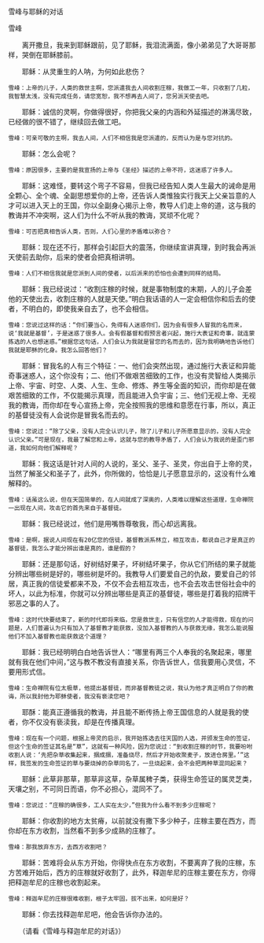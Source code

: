 雪峰与耶稣的对话 

雪峰


　　离开撒旦，我来到耶稣跟前，见了耶稣，我泪流满面，像小弟弟见了大哥哥那样，哭倒在耶稣膝前。

　　耶稣：从灵重生的人呐，为何如此悲伤？

    雪峰：上帝的儿子，人类的救世主啊，您派遣我去人间收割庄稼，我做工一年，只收割了几粒，我智慧太浅，没有完成任务，请您宽恕，我不想再去人间了，您另派天使去吧。

　　耶稣：诚信的灵啊，你做得很好，你把我父亲的内涵和外延描述的淋漓尽致，已经做的很不错了，继续回去做工吧。

    雪峰：可亲可敬的主啊，我去人间，人们不相信我是您派遣的，反而认为是与您对抗的。

　　耶稣：怎么会呢？

    雪峰：原因很多，主要的是我宣扬的上帝与《圣经》描述的上帝不符，这迷惑了许多人。

　　耶稣：这难怪，要转这个弯子不容易，但我已经告知人类人生最大的诫命是用全颗心、全个魂、全副思想爱你的上帝，还告诉人类惟独实行我天上父亲旨意的人才可以进入天上的王国，你以全副身心揭示上帝，教导人们走上帝的道，这与我的教诲并不冲突啊，这人们为什么不听从我的教诲，冥顽不化呢？

    雪峰：可否把真相告诉人类，否则，人们心里的矛盾难以弥合？

　　耶稣：现在还不行，那样会引起巨大的震荡，你继续宣讲真理，到时我会再派天使前去助你，后来的使者会把真相讲明。

    雪峰：人们不相信我就是您派到人间的使者，以后派来的恐怕也会遭到同样的结局。

　　耶稣：我已经说过：“收割庄稼的时候，就是事物制度的末期，人的儿子会差他的天使出去，收割庄稼的人就是天使。”明白我话语的人一定会相信你和后去的使者，不明白的，即使我亲自去了，也不会相信。

    雪峰：您说过这样的话：“你们要当心，免得有人迷惑你们，因为会有很多人冒我的名而来，说‘我就是基督’，于是迷惑了很多人。会有假基督和假预言者兴起，施行大表证和奇事，就连蒙拣选的人也想迷惑。”根据您这句话，人们会认为我就是冒您的名而去的，因为我明确地告诉他们我就是耶稣的化身。我怎么回答他们？

　　耶稣：冒我名的人有三个特征：一、他们会突然出现，通过施行大表证和异能奇事迷惑人，这个你没有；二、他们不做艰苦细致的工作，也没有灵智给人类揭示上帝、宇宙、时空、人类、人生、生命、修炼、养生等全面的知识，而你却是在做艰苦细致的工作，不仅能揭示真理，而且能进入负宇宙；三、他们无视上帝、无视我的教诲，而你却在专心宣扬上帝，完全按照我的思维和意愿在行事，所以，真正的基督徒没有人会说你是冒我名而去的。

    雪峰：您说过：“除了父亲，没有人完全认识儿子，除了儿子和儿子所愿意显示的，没有人完全认识父亲。”可是现在，我最了解您和上帝，这就与您的教导矛盾了，人们会认为我说的是歪门邪道，我如何向他们解释呢？

　　耶稣：我这话是针对人间的人说的，圣父、圣子、圣灵，你出自于上帝的灵，当然了解圣父和圣子了，此外，你所做的，恰恰是儿子愿意显示的，这没有什么难解释的。

    雪峰：话虽这么说，但在天国简单的，在人间就成了深奥的，人类难以理解这些道理，生命禅院一出现在人间，攻击它的首先来自于基督徒。

　　耶稣：我已经说过，他们是用嘴唇尊敬我，而心却远离我。

    雪峰：是啊，据说人间现在有20亿您的信徒，基督教派系林立，相互攻击，都说自己才是真正的基督徒，我怎么才能分辨出谁是真的，谁是假的？

　　耶稣：还是那句话，好树结好果子，坏树结坏果子，你从它们所结的果子就能分辨出哪些树是好的，哪些树是坏的。我教导人们要爱自己的仇敌，要爱自己的邻居，真正我的信徒爱都来不及，不仅不会去相互攻击，也不会去攻击世俗社会中的坏人，以此为标准，你就可以分辨出哪些是真正的基督徒，哪些是打着我的招牌干邪恶之事的人了。

    雪峰：这时代快要结束了，新的时代即将来临，您是救世主，只有信您的人才能得救，现在的问题是，人们普遍认为只有加入了基督教才能获救，没加入基督教的人与获救无缘，我怎么能说服他们不加入基督教也能获救这个道理？

　　耶稣：我已经明明白白地告诉世人：“哪里有两三个人奉我的名聚起来，哪里就有我在他们中间，”这与教不教没有直接关系，你告诉世人，信我要用心灵信，不要用形式信。

    雪峰：生命禅院有位太极草，他提出基督徒，而非基督教徒之说，我认为他才真正明白了你的教诲，所以我封他为耶稣使者，我没有亵渎您吧？

　　耶酥：能真正遵循我的教诲，并且能不断传扬上帝王国信息的人就是我的使者，你不仅没有亵渎我，却是在传播真理。

    雪峰：现在有一个问题，根据上帝灵的启示，我开始拣选去往天国的人选，并颁发生命的签证，但这个生命的签证其名是“草”，这就有一种风险，因为您说过：“到收割庄稼的时节，我要吩咐收割人说：‘先把杂草收集起来，捆成捆，准备烧尽，然后才开始收聚麦子，放进仓房里。’”这样，我签发的生命签证的草与要烧掉的杂草同名了，一旦烧起来，会不会把两种草混同起来？

　　耶稣：此草非那草，那草非这草，杂草属稗子类，获得生命签证的属灵芝类，天壤之别，不可同日而语，你不必担心，混同不了。

    雪峰：您说过：“庄稼的确很多，工人实在太少，”但我为什么看不到多少庄稼呢？

　　耶稣：你收割的地方太贫瘠，以前就没有撒下多少种子，庄稼主要在西方，而你却在东方收割，当然看不到多少成熟的庄稼了。

    雪峰：那我放弃东方，去西方收割吧？

　　耶稣：苦难将会从东方开始，你得快点在东方收割，不要离弃了我的庄稼，东方苦难开始后，西方的庄稼就好收割了，此外，释迦牟尼的庄稼主要在东方，你得把释迦牟尼的庄稼也收割起来。

    雪峰：释迦牟尼的庄稼很难收割，根子太牢固，拔不出来，如何是好？

　　耶稣：你去找释迦牟尼吧，他会告诉你办法的。

　　（请看《雪峰与释迦牟尼的对话》）



